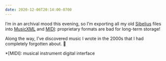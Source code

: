```yaml
---
date: 2020-12-06T20:14:00-0700
---
```


I’m in an archival mood this evening, so I’m exporting all my old [Sibelius][0] files into [Music<abbr title="extensible markup language">XML</abbr>][1] and [MIDI][2]: proprietary formats are bad for long-term storage!

Along the way, I’ve discovered music I wrote in the 2000s that I had completely forgotten about. 🤯

[0]: http://www.sibelius.com
[1]: https://www.musicxml.com
[2]: https://www.midi.org


*[MIDI]: musical instrument digital interface